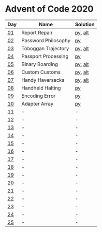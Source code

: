 # Advent of Code 2020

|Day|Name|Solution|
|---|---|---|
|[01](https://adventofcode.com/2020/day/1)|Report Repair|[py](/day01/main.py), [alt](/day01/alt.py)|
|[02](https://adventofcode.com/2020/day/2)|Password Philosophy|[py](/day02/main.py)|
|[03](https://adventofcode.com/2020/day/3)|Toboggan Trajectory|[py](/day03/main.py), [alt](/day03/alt.py)|
|[04](https://adventofcode.com/2020/day/4)|Passport Processing|[py](/day04/main.py)|
|[05](https://adventofcode.com/2020/day/5)|Binary Boarding|[py](/day05/main.py), [alt](/day05/alt.py)|
|[06](https://adventofcode.com/2020/day/6)|Custom Customs|[py](/day06/main.py), [alt](/day06/alt.py)|
|[07](https://adventofcode.com/2020/day/7)|Handy Haversacks|[py](/day07/main.py), [alt](/day07/alt.py)|
|[08](https://adventofcode.com/2020/day/8)|Handheld Halting|[py](/day08/main.py)|
|[09](https://adventofcode.com/2020/day/9)|Encoding Error|[py](/day09/main.py)|
|[10](https://adventofcode.com/2020/day/10)|Adapter Array|[py](/day10/main.py)|
|[11](https://adventofcode.com/2020/day/11)|-|-|
|[12](https://adventofcode.com/2020/day/12)|-|-|
|[13](https://adventofcode.com/2020/day/13)|-|-|
|[14](https://adventofcode.com/2020/day/14)|-|-|
|[15](https://adventofcode.com/2020/day/15)|-|-|
|[16](https://adventofcode.com/2020/day/16)|-|-|
|[17](https://adventofcode.com/2020/day/17)|-|-|
|[18](https://adventofcode.com/2020/day/18)|-|-|
|[19](https://adventofcode.com/2020/day/19)|-|-|
|[20](https://adventofcode.com/2020/day/20)|-|-|
|[21](https://adventofcode.com/2020/day/21)|-|-|
|[22](https://adventofcode.com/2020/day/22)|-|-|
|[23](https://adventofcode.com/2020/day/23)|-|-|
|[24](https://adventofcode.com/2020/day/24)|-|-|
|[25](https://adventofcode.com/2020/day/25)|-|-|
